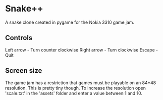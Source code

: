# Snake++

A snake clone created in pygame for the Nokia 3310 game jam.

## Controls
Left arrow - Turn counter clockwise
Right arrow - Turn clockwise
Escape - Quit

## Screen size
The game jam has a restriction that games must be playable on an 84*48 resolution. This is pretty tiny though. To increase the resolution open 'scale.txt' in the 'assets' folder and enter a value between 1 and 10.